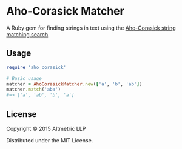 # Aho-Corasick Matcher

A Ruby gem for finding strings in text using the [Aho-Corasick string matching search](http://citeseerx.ist.psu.edu/viewdoc/download?doi=10.1.1.96.4671&rep=rep1&type=pdf)

## Usage

```ruby
require 'aho_corasick'

# Basic usage
matcher = AhoCorasickMatcher.new(['a', 'b', 'ab'])
matcher.match('aba')
#=> ['a', 'ab', 'b', 'a']
```

## License

Copyright © 2015 Altmetric LLP

Distributed under the MIT License.
